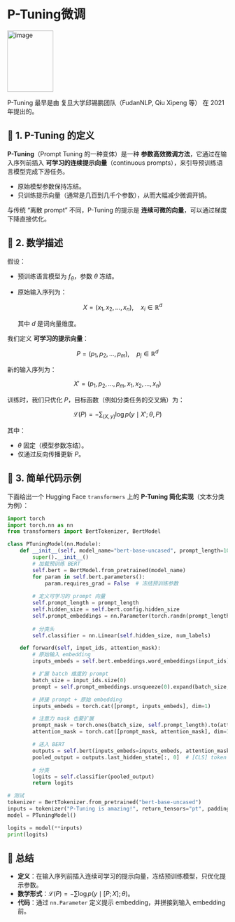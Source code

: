 # P-Tuning微调

<img width="105" height="140" alt="image" src="https://github.com/user-attachments/assets/7baa59a8-490f-4c58-b11b-757bbecfcb69" />  
  
P-Tuning 最早是由 复旦大学邱锡鹏团队（FudanNLP, Qiu Xipeng 等） 在 2021 年提出的。  

## 📖 1. P-Tuning 的定义

**P-Tuning**（Prompt Tuning 的一种变体）是一种 **参数高效微调方法**，它通过在输入序列前插入 **可学习的连续提示向量**（continuous prompts），来引导预训练语言模型完成下游任务。

* 原始模型参数保持冻结。
* 只训练提示向量（通常是几百到几千个参数），从而大幅减少微调开销。

与传统 “离散 prompt” 不同，P-Tuning 的提示是 **连续可微的向量**，可以通过梯度下降直接优化。



## 📖 2. 数学描述

假设：

* 预训练语言模型为 $f_\theta$，参数 $\theta$ 冻结。
* 原始输入序列为：

  $$
  X = (x_1, x_2, \dots, x_n), \quad x_i \in \mathbb{R}^d
  $$

  其中 $d$ 是词向量维度。

我们定义 **可学习的提示向量**：

$$
P = (p_1, p_2, \dots, p_m), \quad p_j \in \mathbb{R}^d
$$

新的输入序列为：

$$
X' = (p_1, p_2, \dots, p_m, x_1, x_2, \dots, x_n)
$$

训练时，我们只优化 $P$，目标函数（例如分类任务的交叉熵）为：

$$
\mathcal{L}(P) = - \sum_{(X, y)} \log p(y \mid X'; \theta, P)
$$

其中：

* $\theta$ 固定（模型参数冻结）。
* 仅通过反向传播更新 $P$。



## 📖 3. 简单代码示例

下面给出一个 Hugging Face `transformers` 上的 **P-Tuning 简化实现**（文本分类为例）：

```python
import torch
import torch.nn as nn
from transformers import BertTokenizer, BertModel

class PTuningModel(nn.Module):
    def __init__(self, model_name="bert-base-uncased", prompt_length=10, num_labels=2):
        super().__init__()
        # 加载预训练 BERT
        self.bert = BertModel.from_pretrained(model_name)
        for param in self.bert.parameters():
            param.requires_grad = False  # 冻结预训练参数
        
        # 定义可学习的 prompt 向量
        self.prompt_length = prompt_length
        self.hidden_size = self.bert.config.hidden_size
        self.prompt_embeddings = nn.Parameter(torch.randn(prompt_length, self.hidden_size))
        
        # 分类头
        self.classifier = nn.Linear(self.hidden_size, num_labels)

    def forward(self, input_ids, attention_mask):
        # 原始输入 embedding
        inputs_embeds = self.bert.embeddings.word_embeddings(input_ids)

        # 扩展 batch 维度的 prompt
        batch_size = input_ids.size(0)
        prompt = self.prompt_embeddings.unsqueeze(0).expand(batch_size, -1, -1)

        # 拼接 prompt + 原始 embedding
        inputs_embeds = torch.cat([prompt, inputs_embeds], dim=1)

        # 注意力 mask 也要扩展
        prompt_mask = torch.ones(batch_size, self.prompt_length).to(attention_mask.device)
        attention_mask = torch.cat([prompt_mask, attention_mask], dim=1)

        # 送入 BERT
        outputs = self.bert(inputs_embeds=inputs_embeds, attention_mask=attention_mask)
        pooled_output = outputs.last_hidden_state[:, 0]  # [CLS] token

        # 分类
        logits = self.classifier(pooled_output)
        return logits

# 测试
tokenizer = BertTokenizer.from_pretrained("bert-base-uncased")
inputs = tokenizer("P-Tuning is amazing!", return_tensors="pt", padding=True, truncation=True)
model = PTuningModel()

logits = model(**inputs)
print(logits)
```


## 📖 总结

* **定义**：在输入序列前插入连续可学习的提示向量，冻结预训练模型，只优化提示参数。
* **数学形式**：$\mathcal{L}(P) = - \sum \log p(y \mid [P; X]; \theta)$。
* **代码**：通过 `nn.Parameter` 定义提示 embedding，并拼接到输入 embedding 前。


